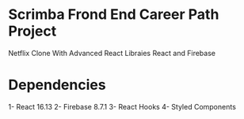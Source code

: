 
# Scrimba Frond End Career Path Project

Netflix Clone With Advanced React Libraies React and Firebase

# Dependencies

1- React 16.13
2- Firebase 8.7.1
3- React Hooks
4- Styled Components
